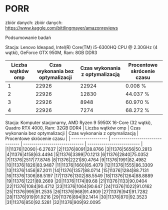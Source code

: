 # PORR
zbiór danych:
zbiór danych: https://www.kaggle.com/bittlingmayer/amazonreviews

Podsumowanie badań

Stacja:
Lenovo Ideapad, Intel(R) Core(TM) i5-6300HQ CPU @ 2.30GHz (4 wątki), GeForce GTX 950M, Ram: 8GB DDR3

| Liczba wątków omp  | Czas wykonania bez optymalizacji | Czas wykonania z optymalizacją | Procentowe skrócenie czasu |
| ------------------ | -------------------------------- | ------------------------------ | -------------------------- |
|1|22926|22924|0.008 % |
|2|22926|12830|44.037 % |
|3|22926|8948|60.970 % |
|4|22926|7274|68.272 % |

Stacja:
Komputer stacjonarny, AMD Ryzen 9 5950X 16-Core (32 wątki), Quadro RTX 4000, Ram: 32GB DDR4
| Liczba wątków omp  | Czas wykonania bez optymalizacji | Czas wykonania z optymalizacją | Procentowe skrócenie czasu |
| ------------------ | -------------------------------- | ------------------------------ | -------------------------- |
|1|11376|12090|-6.27637
|2|11376|8091|28.8766
|3|11376|5656|50.2813
|4|11376|4158|63.4494
|5|11376|3399|70.1213
|6|11376|2840|75.0352
|7|11376|2517|77.8745
|8|11376|2221|80.4764
|9|11376|1991|82.4982
|10|11376|1826|83.9487
|11|11376|1660|85.4079
|12|11376|1555|86.3309
|13|11376|1456|87.2011
|14|11376|1357|88.0714
|15|11376|1284|88.7131
|16|11376|1306|88.5197
|17|11376|1302|88.5549
|18|11376|1264|88.8889
|19|11376|1221|89.2669
|20|11376|1174|89.68
|21|11376|1133|90.0404
|22|11376|1084|90.4712
|23|11376|1064|90.647
|24|11376|1022|91.0162
|25|11376|995|91.2535
|26|11376|968|91.4909
|27|11376|941|91.7282
|28|11376|919|91.9216
|29|11376|894|92.1414
|30|11376|870|92.3523
|31|11376|850|92.5281
|32|11376|909|92.0095
